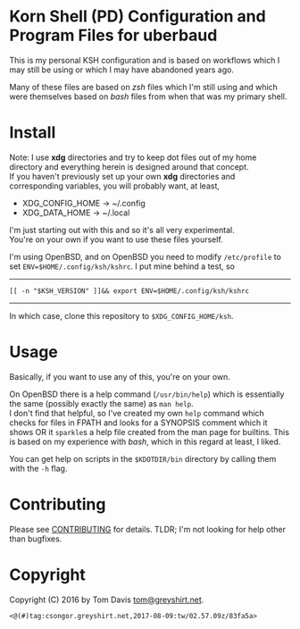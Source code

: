 Korn Shell (PD) Configuration and Program Files for uberbaud
=============================================================

This is my personal KSH configuration and is based on workflows which 
I may still be using or which I may have abandoned years ago.

Many of these files are based on *zsh* files which I'm still using and 
which were themselves based on *bash* files from when that was my 
primary shell.

Install
========

Note: I use **xdg** directories and try to keep dot files out of my 
home directory and everything herein is designed around that concept.  
If you haven't previously set up your own **xdg** directories and 
corresponding variables, you will probably want, at least,
  * XDG_CONFIG_HOME -> ~/.config
  * XDG_DATA_HOME   -> ~/.local

I'm just starting out with this and so it's all very experimental.  
You're on your own if you want to use these files yourself.

I'm using OpenBSD, and on OpenBSD you need to modify `/etc/profile` to 
set `ENV=$HOME/.config/ksh/kshrc`. I put mine behind a test, so

---
    [[ -n "$KSH_VERSION" ]]&& export ENV=$HOME/.config/ksh/kshrc
---

In which case, clone this repository to `$XDG_CONFIG_HOME/ksh`.

Usage
======

Basically, if you want to use any of this, you're on your own.

On OpenBSD there is a help command (`/usr/bin/help`) which is 
essentially the same (possibly exactly the same) as `man help`.  
I don't find that helpful, so I've created my own `help` command which 
checks for files in FPATH and looks for a SYNOPSIS comment which it 
shows OR it `sparkle`s a help file created from the man page for 
builtins. This is based on my experience with *bash*, which in this 
regard at least, I liked.

You can get help on scripts in the `$KDOTDIR/bin` directory by calling 
them with the `-h` flag.

Contributing
=============

Please see [CONTRIBUTING](CONTRIBUTING.md) for details. TLDR; I'm not 
looking for help other than bugfixes.

Copyright
==========

Copyright (C) 2016 by Tom Davis <tom@greyshirt.net>.

` <@(#)tag:csongor.greyshirt.net,2017-08-09:tw/02.57.09z/83fa5a> `

